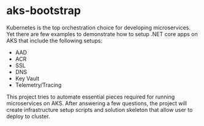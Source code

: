# aks-bootstrap
Kubernetes is the top orchestration choice for developing microservices. Yet there are few examples to demonstrate how to setup .NET core apps on AKS that include the following setups: 
- AAD 
- ACR 
- SSL 
- DNS 
- Key Vault 
- Telemetry/Tracing 

This project tries to automate essential pieces required for running microservices on AKS. After answering a few questions, the project will create infrastructure setup scripts and solution skeleton that allow user to deploy to cluster. 
